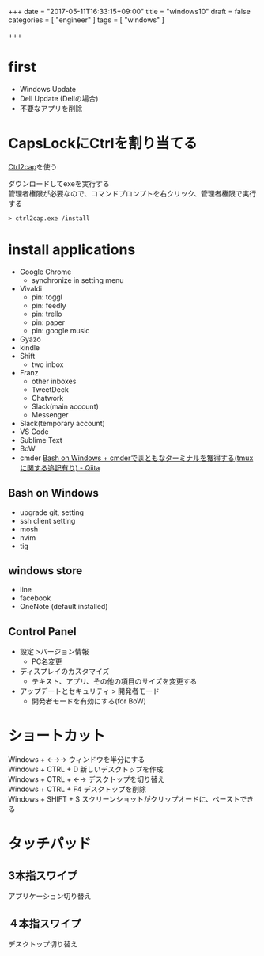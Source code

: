 +++
date = "2017-05-11T16:33:15+09:00"
title = "windows10"
draft = false
categories = [ "engineer" ]
tags = [ "windows" ]

+++

# first

- Windows Update
- Dell Update (Dellの場合)
- 不要なアプリを削除

# CapsLockにCtrlを割り当てる

[Ctrl2cap](https://technet.microsoft.com/en-us/sysinternals/bb897578.aspx)を使う  

ダウンロードしてexeを実行する  
管理者権限が必要なので、コマンドプロンプトを右クリック、管理者権限で実行する  

```
> ctrl2cap.exe /install
```

# install applications

- Google Chrome
  - synchronize in setting menu
- Vivaldi
  - pin: toggl
  - pin: feedly
  - pin: trello
  - pin: paper
  - pin: google music
- Gyazo
- kindle
- Shift
  - two inbox
- Franz
  - other inboxes
  - TweetDeck
  - Chatwork
  - Slack(main account)
  - Messenger
- Slack(temporary account)
- VS Code
- Sublime Text
- BoW
- cmder [Bash on Windows \+ cmderでまともなターミナルを獲得する\(tmuxに関する追記有り\) \- Qiita](http://qiita.com/yutaszk/items/fb77435296b131fd0a3a)

## Bash on Windows

- upgrade git, setting
- ssh client setting
- mosh
- nvim
- tig

## windows store

- line
- facebook
- OneNote (default installed)

## Control Panel

- 設定 >バージョン情報
  - PC名変更
- ディスプレイのカスタマイズ
  - テキスト、アプリ、その他の項目のサイズを変更する
- アップデートとセキュリティ > 開発者モード
  - 開発者モードを有効にする(for BoW)

# ショートカット

Windows + ←→→ ウィンドウを半分にする  
Windows + CTRL + D 新しいデスクトップを作成  
Windows + CTRL + ←→  デスクトップを切り替え  
Windows + CTRL + F4  デスクトップを削除  
Windows + SHIFT + S スクリーンショットがクリップオードに、ペーストできる

# タッチパッド

## 3本指スワイプ

アプリケーション切り替え

## ４本指スワイプ

デスクトップ切り替え
